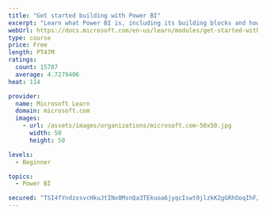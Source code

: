 ```yaml
---
title: "Get started building with Power BI"
excerpt: "Learn what Power BI is, including its building blocks and how they work together."
webUrl: https://docs.microsoft.com/en-us/learn/modules/get-started-with-power-bi/
type: course
price: Free
length: PT47M
ratings:
  count: 15787
  average: 4.7279406
heat: 114

provider:
  name: Microsoft Learn
  domain: microsoft.com
  images:
    - url: /assets/images/organizations/microsoft.com-50x50.jpg
      width: 50
      height: 50

levels:
  - Beginner

topics:
  - Power BI

secured: "TSI4fYndzxsvcHkuJtINx0MsnQa3TEkuoa6jyqcIswt0jlzkK2gGRhOoqIhF/xturuepKeAeDqZHk5hzRa2JtMN6DNRMUEqzvZmB8bu6959n8vVDteb9ISeGblQkIgc9Gv/hi36/BATjLKNp2P+2T4W9D9gdfuS6fN8IBiuDtmM/GY1rXiRHOSDrOgLqHhbLHSB7ox+c3meaicIPR5sqnMz4rbvI6R/G9Y/b6jGCgNczDb2TmCcBSG1fw17KACnPybstKlJOVnG7B31qo9XUt+m4nfqByIkwYMEPaa11Uoi8ZGvULNR0NjxKpwXyBrMPz6ZpCku78LQUfqKOP6n0Whzd7rDD6Dml7I8scrqDvu/VUeSiz/i2OWPb7BL3EW0bEZVnEtW9cO01wZKxf+s1lQ==;oxZk/kiVYydTJkU52qmV3A=="
---
```


